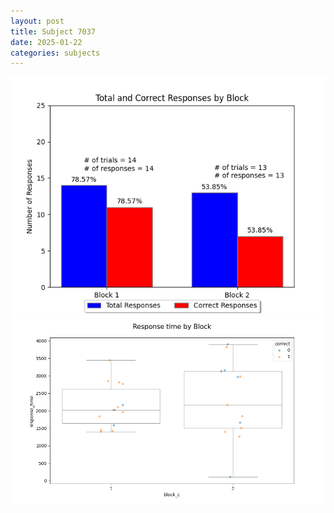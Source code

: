 ```yaml
---
layout: post
title: Subject 7037
date: 2025-01-22
categories: subjects
---
```


![](data/7037/run-5/7037_ATS_responses.png)
![](data/7037/run-5/7037_ATS_rt.png)
